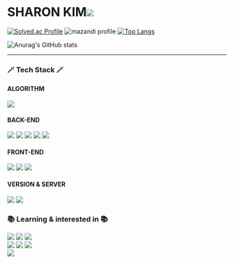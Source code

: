 # SHARON KIM<a href="https://hits.seeyoufarm.com"><img src="https://hits.seeyoufarm.com/api/count/incr/badge.svg?url=https%3A%2F%2Fgithub.com%2Fsharonita610&count_bg=%23929384&title_bg=%23E02E2E&icon=&icon_color=%236DDAE6&title=hits&edge_flat=false"/></a>


<div align = "left">


 
 [![Solved.ac Profile](http://mazassumnida.wtf/api/v2/generate_badge?boj=sharonita)](https://solved.ac/sharonita/)
 ![mazandi profile](http://mazandi.herokuapp.com/api?handle=sharonita&theme=warm)
 [![Top Langs](https://github-readme-stats.vercel.app/api/top-langs/?username=Sharonita610&layout=compact)](https://github.com/sharonita610/github-readme-stats)
  
![Anurag's GitHub stats](https://github-readme-stats.vercel.app/api?username=Sharonita610&show_icons=true&theme=radical)<br>

<hr>  
<h3>🪄 Tech Stack 🪄</h3>

#### ALGORITHM <br>
<img src="https://img.shields.io/badge/Java-007396?style=flat-square&logo=Java&logoColor=white"/> <br>
#### BACK-END<br>
<img src="https://img.shields.io/badge/Java-007396?style=flat-square&logo=Java&logoColor=white"/>
<img src="https://img.shields.io/badge/Spring-6DB33F?style=flat-square&logo=Spring&logoColor=white"/>
<img src="https://img.shields.io/badge/Spring Boot-6db33f?style=flat&logo=Spring Boot&logoColor=white" />  
<img src="https://img.shields.io/badge/mariadb-003545?style=flat&logo=mariadb&logoColor=white" />
<img src="https://img.shields.io/badge/Oracle-F80000?style=flat-square&logo=Oracle&logoColor=white"/>

 #### FRONT-END<br>
<img src="https://img.shields.io/badge/HTML5-E34F26?style=flat&logo=HTML5&logoColor=white" />
<img src="https://img.shields.io/badge/CSS3-1572B6?style=flat&logo=CSS3&logoColor=white" />
<img src="https://img.shields.io/badge/JavaScript-F7DF1E?style=flat-square&logo=javascript&logoColor=black"/>


 ####  VERSION & SERVER <br>
<img src="https://img.shields.io/badge/Git-F05032?style=flat-square&logo=Git&logoColor=white"/>
<img src="https://img.shields.io/badge/amazonaws-232F3E?style=flat-square&logo=amazonaws&logoColor=white"/>


<h3>📚 Learning & interested in 📚</h3>


<img src="https://img.shields.io/badge/Python-3766AB?style=flat-square&logo=Python&logoColor=white"/>
<img src="https://img.shields.io/badge/django-092E20?style=flat-square&logo=django&logoColor=white"/>
<img src="https://img.shields.io/badge/docker-2496ED?style=flat-square&logo=docker&logoColor=white"/><br>
<img src="https://img.shields.io/badge/kubernetes-326CE5?style=flat-square&logo=kubernetes&logoColor=white"/>
<img src="https://img.shields.io/badge/grafana-F46800?style=flat-square&logo=grafana&logoColor=white"/>
<img src="https://img.shields.io/badge/nodedotjs-339933?style=flat-square&logo=nodedotjs&logoColor=white"/>

  
  
    
</br>
 <img src = "KakaoTalk_20230419_135321211.gif"> 
